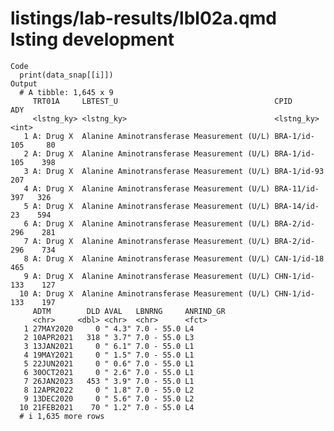 # listings/lab-results/lbl02a.qmd lsting development

    Code
      print(data_snap[[i]])
    Output
      # A tibble: 1,645 x 9
         TRT01A     LBTEST_U                                   CPID            ADY
         <lstng_ky> <lstng_ky>                                 <lstng_ky>    <int>
       1 A: Drug X  Alanine Aminotransferase Measurement (U/L) BRA-1/id-105     80
       2 A: Drug X  Alanine Aminotransferase Measurement (U/L) BRA-1/id-105    398
       3 A: Drug X  Alanine Aminotransferase Measurement (U/L) BRA-1/id-93     207
       4 A: Drug X  Alanine Aminotransferase Measurement (U/L) BRA-11/id-397   326
       5 A: Drug X  Alanine Aminotransferase Measurement (U/L) BRA-14/id-23    594
       6 A: Drug X  Alanine Aminotransferase Measurement (U/L) BRA-2/id-296    281
       7 A: Drug X  Alanine Aminotransferase Measurement (U/L) BRA-2/id-296    734
       8 A: Drug X  Alanine Aminotransferase Measurement (U/L) CAN-1/id-18     465
       9 A: Drug X  Alanine Aminotransferase Measurement (U/L) CHN-1/id-133    127
      10 A: Drug X  Alanine Aminotransferase Measurement (U/L) CHN-1/id-133    197
         ADTM        DLD AVAL   LBNRNG     ANRIND_GR
         <chr>     <dbl> <chr>  <chr>      <fct>    
       1 27MAY2020     0 " 4.3" 7.0 - 55.0 L4       
       2 10APR2021   318 " 3.7" 7.0 - 55.0 L3       
       3 13JAN2021     0 " 6.1" 7.0 - 55.0 L1       
       4 19MAY2021     0 " 1.5" 7.0 - 55.0 L1       
       5 22JUN2021     0 " 0.6" 7.0 - 55.0 L1       
       6 30OCT2021     0 " 2.6" 7.0 - 55.0 L1       
       7 26JAN2023   453 " 3.9" 7.0 - 55.0 L1       
       8 12APR2022     0 " 1.8" 7.0 - 55.0 L2       
       9 13DEC2020     0 " 5.6" 7.0 - 55.0 L2       
      10 21FEB2021    70 " 1.2" 7.0 - 55.0 L4       
      # i 1,635 more rows

